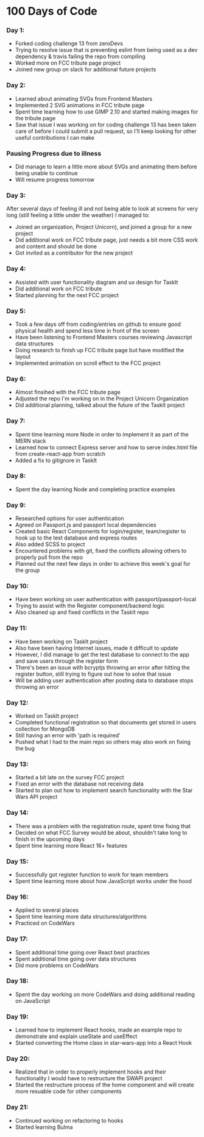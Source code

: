 # 100 Days of Code

### Day 1:

* Forked coding challenge 13 from zeroDevs
* Trying to resolve issue that is preventing eslint from being used as a dev dependency & travis failing the repo from compiling
* Worked more on FCC tribute page project
* Joined new group on slack for additional future projects

### Day 2:

* Learned about animating SVGs from Frontend Masters
* Implemented 2 SVG animations in FCC tribute page
* Spent time learning how to use GIMP 2.10 and started making images for the tribute page
* Saw that issue I was working on for coding challenge 13 has been taken care of before I could submit a pull request, so I'll keep looking for other useful contributions I can make

### Pausing Progress due to illness

* Did manage to learn a little more about SVGs and animating them before being unable to continue
* Will resume progress tomorrow

### Day 3:

After several days of feeling ill and not being able to look at screens for very long (still feeling a little under the weather) I managed to:
* Joined an organization, Project Unicorn), and joined a group for a new project
* Did additional work on FCC tribute page, just needs a bit more CSS work and content and should be done
* Got invited as a contributor for the new project

### Day 4:

* Assisted with user functionality diagram and ux design for TaskIt
* Did additional work on FCC tribute
* Started planning for the next FCC project

### Day 5:

* Took a few days off from coding/entries on github to ensure good physical health and spend less time in front of the screen
* Have been listening to Frontend Masters courses reviewing Javascript data structures
* Doing research to finish up FCC tribute page but have modified the layout
* Implemented animation on scroll effect to the FCC project

### Day 6:

* Almost finsihed with the FCC tribute page
* Adjusted the repo I'm working on in the Project Unicorn Organization
* Did additional planning, talked about the future of the TaskIt project

### Day 7:

* Spent time learning more Node in order to implement it as part of the MERN stack
* Learned how to connect Express server and how to serve index.html file from create-react-app from scratch
* Added a fix to gitignore in TaskIt

### Day 8:

* Spent the day learning Node and completing practice examples


### Day 9: 

* Researched options for user authentication
* Agreed on Passport.js and passport local dependencies
* Created basic React Components for login/register, team/register to hook up to the test database and express routes
* Also added SCSS to project
* Encountered problems with git, fixed the conflicts allowing others to properly pull from the repo
* Planned out the next few days in order to achieve this week's goal for the group  

### Day 10:

* Have been working on user authentication with passport/passport-local
* Trying to assist with the Register component/backend logic
* Also cleaned up and fixed conflicts in the TaskIt repo

### Day 11:

* Have been working on TaskIt project
* Also have been having Internet issues, made it difficult to update
* However, I did manage to get the test database to connect to the app and save users through the register form
* There's been an issue with bcryptjs throwing an error after hitting the register button, still trying to figure out how to solve that issue
* Will be adding user authentication after posting data to database stops throwing an error


### Day 12: 

* Worked on TaskIt project
* Completed functional registration so that documents get stored in users collection for MongoDB
* Still having an error with 'path is required'
* Pushed what I had to the main repo so others may also work on fixing the bug

### Day 13:

* Started a bit late on the survey FCC project
* Fixed an error with the database not receiving data
* Started to plan out how to implement search functionality with the Star Wars API project


### Day 14: 

* There was a problem with the registration route, spent time fixing that
* Decided on what FCC Survey would be about, shouldn't take long to finish in the upcoming days
* Spent time learning more React 16+ features

### Day 15: 

* Successfully got register function to work for team members
* Spent time learning more about how JavaScript works under the hood

### Day 16: 

* Applied to several places
* Spent time learning more data structures/algorithms
* Practiced on CodeWars

### Day 17:

* Spent additional time going over React best practices
* Spent additional time going over data structures
* Did more problems on CodeWars

### Day 18: 

* Spent the day working on more CodeWars and doing additional reading on JavaScript

### Day 19:

* Learned how to implement React hooks, made an example repo to demonstrate and explain useState and useEffect
* Started converting the Home class in star-wars-app into a React Hook

### Day 20:

* Realized that in order to properly implement hooks and their functionality I would have to restructure the SWAPI project
* Started the restructure process of the home component and will create more resuable code for other components

### Day 21:

* Continued working on refactoring to hooks
* Started learning Bulma
